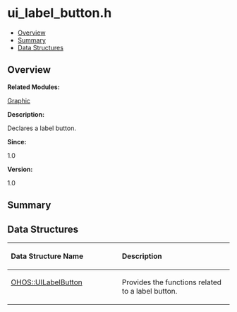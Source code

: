 # ui\_label\_button.h<a name="ZH-CN_TOPIC_0000001054918139"></a>

-   [Overview](#section815015435165629)
-   [Summary](#section294713832165629)
-   [Data Structures](#nested-classes)

## **Overview**<a name="section815015435165629"></a>

**Related Modules:**

[Graphic](Graphic.md)

**Description:**

Declares a label button. 

**Since:**

1.0

**Version:**

1.0

## **Summary**<a name="section294713832165629"></a>

## Data Structures<a name="nested-classes"></a>

<a name="table1399063566165629"></a>
<table><thead align="left"><tr id="row1123984928165629"><th class="cellrowborder" valign="top" width="50%" id="mcps1.1.3.1.1"><p id="p483921630165629"><a name="p483921630165629"></a><a name="p483921630165629"></a>Data Structure Name</p>
</th>
<th class="cellrowborder" valign="top" width="50%" id="mcps1.1.3.1.2"><p id="p1977616305165629"><a name="p1977616305165629"></a><a name="p1977616305165629"></a>Description</p>
</th>
</tr>
</thead>
<tbody><tr id="row1565044415165629"><td class="cellrowborder" valign="top" width="50%" headers="mcps1.1.3.1.1 "><p id="p327194664165629"><a name="p327194664165629"></a><a name="p327194664165629"></a><a href="OHOS-UILabelButton.md">OHOS::UILabelButton</a></p>
</td>
<td class="cellrowborder" valign="top" width="50%" headers="mcps1.1.3.1.2 "><p id="p390582888165629"><a name="p390582888165629"></a><a name="p390582888165629"></a>Provides the functions related to a label button. </p>
</td>
</tr>
</tbody>
</table>

